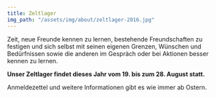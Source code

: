 ```yaml
---
title: Zeltlager
img_path: "/assets/img/about/zeltlager-2016.jpg"
---
```

Zeit, neue Freunde kennen zu lernen, bestehende Freundschaften zu festigen und sich selbst mit seinen eigenen Grenzen, Wünschen und Bedürfnissen sowie die anderen im Gespräch oder bei Aktionen besser kennen zu lernen.

**Unser Zeltlager findet dieses Jahr vom 19. bis zum 28. August statt.**


Anmeldezettel und weitere Informationen gibt es wie immer ab Ostern.
